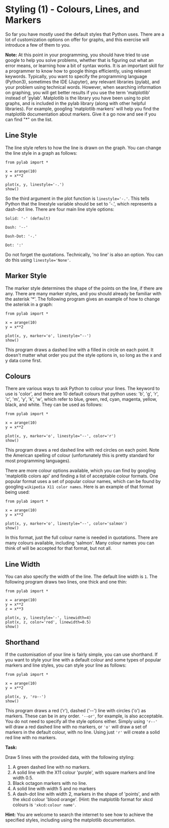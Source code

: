 # Styling (1) - Colours, Lines, and Markers

So far you have mostly used the default styles that Python uses. There are a lot of customization options on offer for graphs, and this exercise will introduce a few of them to you. 

**Note:** At this point in your programming, you should have tried to use google to help you solve problems, whether that is figuring out what an error means, or learning how a bit of syntax works. It is an important skill for a programmer to know how to google things efficiently, using relevant keywords. Typically, you want to specify the programming language (Python3), sometimes the IDE (Jupyter), any relevant libraries (pylab), and your problem using technical words. However, when searching information on graphing, you will get better results if you use the term 'matplotlib' instead of 'pylab'. Matplotlib is the library you have been using to plot graphs, and is included in the pylab library (along with other helpful libraries). For example, googling 'matplotlib markers' will help you find the matplotlib documentation about markers. Give it a go now and see if you can find "*" on the list. 

## Line Style

The line style refers to how the line is drawn on the graph.  You can change the line style in a graph as follows:


```
from pylab import *

x = arange(10)
y = x**2

plot(x, y, linestyle='-.')
show()
```

So the third argument in the plot function is `linestyle='-.'`. This tells Python that the linestyle variable should be set to '-.', which represents a dash-dot line. There are four main line style options:

`Solid: '-' (default)`

`Dash: '--'`

`Dash-Dot: '-.'`

`Dot: ':'`


Do not forget the quotations. Technically, 'no line' is also an option. You can do this using `linestyle='None'`.

## Marker Style

The marker style determines the shape of the points on the line, if there are any. There are many marker styles, and you should already be familiar with the asterisk '*'. The following program gives an example of how to change the asterisk in a graph:

```
from pylab import *

x = arange(10)
y = x**2

plot(x, y, marker='o', linestyle="--')
show()
```

This program draws a dashed line with a filled in circle on each point. It doesn't matter what order you put the style options in, so long as the x and y data come first.

## Colours

There are various ways to ask Python to colour your lines. The keyword to use is 'color', and there are 10 default colours that python uses: 'b', 'g', 'r', 'c', 'm', 'y', 'k', 'w', which refer to blue, green, red, cyan, magenta, yellow, black, and white. They can be used as follows:



```
from pylab import *

x = arange(10)
y = x**2

plot(x, y, marker='o', linestyle="--', color='r')
show()
```

This program draws a red dashed line with red circles on each point. Note the American spelling of colour (unfortunately this is pretty standard for most programming languages). 

There are more colour options available, which you can find by googling 'matplotlib colors api' and finding a list of acceptable colour formats. One popular format uses a set of popular colour names, which can be found by googling `wikipedia X11 color names`. Here is an example of that format being used:


```
from pylab import *

x = arange(10)
y = x**2

plot(x, y, marker='o', linestyle="--', color='salmon')
show()
```

In this format, just the full colour name is needed in quotations. There are many colours available, including 'salmon'. Many colour names you can think of will be accepted for that format, but not all.

## Line Width

You can also specify the width of the line. The default line width is `1`. The following program draws two lines, one thick and one thin:

```
from pylab import *

x = arange(10)
y = x**2
z = x**3

plot(x, y, linestyle='-', linewidth=4)
plot(x, z, color='red', linewidth=0.5)
show()
```


## Shorthand

If the customisation of your line is fairly simple, you can use shorthand. If you want to style your line with a default colour and some types of popular markers and line styles, you can style your line as follows:


```
from pylab import *

x = arange(10)
y = x**2

plot(x, y, 'ro--')
show()
```

This program draws a red ('r'), dashed ('--') line with circles ('o') as markers. These can be in any order. `'--or'`, for example, is also acceptable. You do not need to specify all the style options either. Simply using `'r--'` will draw a red dashed line with no markers, or `'o'` will draw a set of markers in the default colour, with no line. Using just `'r'` will create a solid red line with no markers.

**Task:** 

Draw 5 lines with the provided data, with the following styling:

1. A green dashed line with no markers.
2. A solid line with the X11 colour 'purple', with square markers and line width 0.5.
3. Black octagon markers with no line. 
4. A solid line with width 5 and no markers
5. A dash-dot line with width 2, markers in the shape of 'points', and with the xkcd colour 'blood orange'. (Hint: the matplotlib format for xkcd colours is `'xkcd:colour name'`.


**Hint:** You are welcome to search the internet to see how to achieve the specified styles, including using the matplotlib documentation. 

